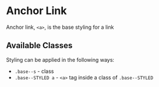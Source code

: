 # Anchor Link
Anchor link, `<a>`, is the base styling for a link

## Available Classes
Styling can be applied in the following ways:

* `.base--s` - class
* `.base--STYLED a` - `<a>` tag inside a class of `.base--STYLED`
